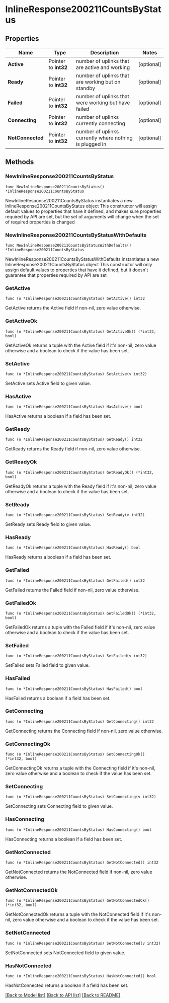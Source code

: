 # InlineResponse200211CountsByStatus

## Properties

Name | Type | Description | Notes
------------ | ------------- | ------------- | -------------
**Active** | Pointer to **int32** | number of uplinks that are active and working | [optional] 
**Ready** | Pointer to **int32** | number of uplinks that are working but on standby | [optional] 
**Failed** | Pointer to **int32** | number of uplinks that were working but have failed | [optional] 
**Connecting** | Pointer to **int32** | number of uplinks currently connecting | [optional] 
**NotConnected** | Pointer to **int32** | number of uplinks currently where nothing is plugged in | [optional] 

## Methods

### NewInlineResponse200211CountsByStatus

`func NewInlineResponse200211CountsByStatus() *InlineResponse200211CountsByStatus`

NewInlineResponse200211CountsByStatus instantiates a new InlineResponse200211CountsByStatus object
This constructor will assign default values to properties that have it defined,
and makes sure properties required by API are set, but the set of arguments
will change when the set of required properties is changed

### NewInlineResponse200211CountsByStatusWithDefaults

`func NewInlineResponse200211CountsByStatusWithDefaults() *InlineResponse200211CountsByStatus`

NewInlineResponse200211CountsByStatusWithDefaults instantiates a new InlineResponse200211CountsByStatus object
This constructor will only assign default values to properties that have it defined,
but it doesn't guarantee that properties required by API are set

### GetActive

`func (o *InlineResponse200211CountsByStatus) GetActive() int32`

GetActive returns the Active field if non-nil, zero value otherwise.

### GetActiveOk

`func (o *InlineResponse200211CountsByStatus) GetActiveOk() (*int32, bool)`

GetActiveOk returns a tuple with the Active field if it's non-nil, zero value otherwise
and a boolean to check if the value has been set.

### SetActive

`func (o *InlineResponse200211CountsByStatus) SetActive(v int32)`

SetActive sets Active field to given value.

### HasActive

`func (o *InlineResponse200211CountsByStatus) HasActive() bool`

HasActive returns a boolean if a field has been set.

### GetReady

`func (o *InlineResponse200211CountsByStatus) GetReady() int32`

GetReady returns the Ready field if non-nil, zero value otherwise.

### GetReadyOk

`func (o *InlineResponse200211CountsByStatus) GetReadyOk() (*int32, bool)`

GetReadyOk returns a tuple with the Ready field if it's non-nil, zero value otherwise
and a boolean to check if the value has been set.

### SetReady

`func (o *InlineResponse200211CountsByStatus) SetReady(v int32)`

SetReady sets Ready field to given value.

### HasReady

`func (o *InlineResponse200211CountsByStatus) HasReady() bool`

HasReady returns a boolean if a field has been set.

### GetFailed

`func (o *InlineResponse200211CountsByStatus) GetFailed() int32`

GetFailed returns the Failed field if non-nil, zero value otherwise.

### GetFailedOk

`func (o *InlineResponse200211CountsByStatus) GetFailedOk() (*int32, bool)`

GetFailedOk returns a tuple with the Failed field if it's non-nil, zero value otherwise
and a boolean to check if the value has been set.

### SetFailed

`func (o *InlineResponse200211CountsByStatus) SetFailed(v int32)`

SetFailed sets Failed field to given value.

### HasFailed

`func (o *InlineResponse200211CountsByStatus) HasFailed() bool`

HasFailed returns a boolean if a field has been set.

### GetConnecting

`func (o *InlineResponse200211CountsByStatus) GetConnecting() int32`

GetConnecting returns the Connecting field if non-nil, zero value otherwise.

### GetConnectingOk

`func (o *InlineResponse200211CountsByStatus) GetConnectingOk() (*int32, bool)`

GetConnectingOk returns a tuple with the Connecting field if it's non-nil, zero value otherwise
and a boolean to check if the value has been set.

### SetConnecting

`func (o *InlineResponse200211CountsByStatus) SetConnecting(v int32)`

SetConnecting sets Connecting field to given value.

### HasConnecting

`func (o *InlineResponse200211CountsByStatus) HasConnecting() bool`

HasConnecting returns a boolean if a field has been set.

### GetNotConnected

`func (o *InlineResponse200211CountsByStatus) GetNotConnected() int32`

GetNotConnected returns the NotConnected field if non-nil, zero value otherwise.

### GetNotConnectedOk

`func (o *InlineResponse200211CountsByStatus) GetNotConnectedOk() (*int32, bool)`

GetNotConnectedOk returns a tuple with the NotConnected field if it's non-nil, zero value otherwise
and a boolean to check if the value has been set.

### SetNotConnected

`func (o *InlineResponse200211CountsByStatus) SetNotConnected(v int32)`

SetNotConnected sets NotConnected field to given value.

### HasNotConnected

`func (o *InlineResponse200211CountsByStatus) HasNotConnected() bool`

HasNotConnected returns a boolean if a field has been set.


[[Back to Model list]](../README.md#documentation-for-models) [[Back to API list]](../README.md#documentation-for-api-endpoints) [[Back to README]](../README.md)


